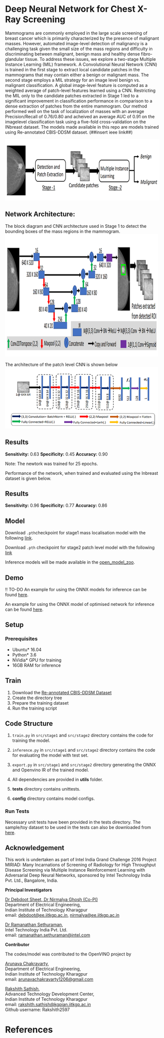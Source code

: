 # Deep Neural Network for Chest X-Ray Screening

<div id="abs">

Mammograms are commonly employed in the large scale screening of breast cancer which is primarily characterized by the presence of malignant masses. However, automated image-level detection of malignancy is a challenging task given the small size of the mass regions and difficulty in discriminating between malignant, benign mass and healthy dense fibro-glandular tissue. To address these issues, we explore
a two-stage Multiple Instance Learning (MIL) framework. A Convolutional Neural Network (CNN) is trained in the first stage to extract local candidate patches in the mammograms that may contain either a benign or malignant mass. The second stage employs a MIL strategy for an image level benign vs. malignant classification. A global image-level feature is computed as a weighted average of patch-level features
learned using a CNN. Restricting the MIL only to the candidate
patches extracted in Stage 1 led to a significant improvement in classification performance in comparison to a dense extraction of patches from the entire mammogram. Our method performed well on the task of localization of masses with an average Precision/Recall of 0.76/0.80 and acheived an average AUC of 0.91 on the imagelevel classification task using a five-fold cross-validation on the INbreast dataset. The models made available in this repo are models trained using Re-annotated CBIS-DDSM dataset. (##insert ieee link##)

<img src="./media/mil_pipeline.png" width="900" height="200">

## Network Architecture:

The block diagram and CNN architecture used in Stage 1 to detect the bounding boxes of the mass regions in the mammogram.
<img src="./media/mil_stage1_arch.png" width="500" height="400">

The architecture of the patch level CNN is shown below
</br>
<img src="./media/mil_stage2_arch.png" width="500" height="200">

## Results

**Sensitivity:** 0.63
**Specificity:** 0.45
**Accuracy:** 0.90

Note: The newtork was trained for 25 epochs. 

Performance of the network, when trained and evaluated using the Inbreast dataset is given below.

## Results

**Sensitivity:** 0.96
**Specificity:** 0.77
**Accuracy:** 0.86


## **Model**

Download `.pth`checkpoint for stage1 mass localisation model with the following [link]().

Download `.pth` checkpoint for stage2 patch level model with the following [link]()

Inference models will be made available in the [open_model_zoo](https://github.com/openvinotoolkit/open_model_zoo/tree/master/models/public).

## **Demo**
!! TO-DO
An example for using the ONNX models for inference can be found [here]().

An example for using the ONNX model of optimised network for inference can be found [here]().

## **Setup**

### Prerequisites

* Ubuntu\* 16.04
* Python\* 3.6
* NVidia\* GPU for training
* 16GB RAM for inference

## **Train**

1. Download the [Re-annotated CBIS-DDSM Dataset]()
2. Create the directory tree
3. Prepare the training dataset
4. Run the training script
<!-- 
## **Code and Directory Organisation**

```
chest_xray_screening/
	chest_xray_screening/
      utils/
        data_prep.py
        downloader.py
        download_weights.py
        exporter.py
        generate.py
        get_config.py
        model.py
        score.py
      export.py
      inference.py
      train.py
	configs/
      densenet121_config.json
      densenet121eff_config.json
      gdrive_config.json
	media/
	tests/
      test_export.py
      test_inference.py
      test_train.py
	init_venv.sh
	README.md
	requirements.txt
	setup.py
``` -->

## **Code Structure**

1. `train.py` in `src/stage1` and `src/stage2` directory contains the code for training the model.
2. `inference.py` in `src/stage1` and `src/stage2` directory contains the code for evaluating the model with test set.
3. `export.py` in `src/stage1` and `src/stage2` directory generating the ONNX and Openvino IR of the trained model.
4. All dependencies are provided in **utils** folder.

5. **tests** directory contains  unittests.
6. **config** directory contains model configs.



<!-- ### Run Training

Run the `train.py` script:
```
python train.py \
  --checkpoint \
  --bs \
  --lr test_run \
  --imgpath \
  --epochs 
``` -->
<!-- 
## How to Perform Prediction

Ensure that the test directory contains a series of X-ray samples in the JPEG format with the `.jpg` extension.

### Run Inference
```
python inference.py \
  --alpha \
  --beta \
  --phi \
  --checkpoint \
  --bs \
  --imgpath \

``` -->

### Run Tests

Necessary unit tests have been provided in the tests directory. The sample/toy dataset to be used in the tests can also be downloaded from [here]().

## **Acknowledgement**

This work is undertaken as part of Intel India Grand Challenge 2016 Project MIRIAD: Many Incarnations of Screening of Radiology for High Throughput Disease Screening via Multiple Instance Reinforcement Learning with Adversarial Deep Neural Networks, sponsored by Intel Technology India Pvt. Ltd., Bangalore, India.


**Principal Investigators**

<a href="https://www.linkedin.com/in/debdoot/">Dr Debdoot Sheet</a>,<a href="http://www.iitkgp.ac.in/department/EE/faculty/ee-nirmalya"> Dr Nirmalya Ghosh (Co-PI) </a></br>
Department of Electrical Engineering,</br>
Indian Institute of Technology Kharagpur</br>
email: debdoot@ee.iitkgp.ac.in, nirmalya@ee.iitkgp.ac.in

<a href="https://www.linkedin.com/in/ramanathan-sethuraman-27a12aba/">Dr Ramanathan Sethuraman</a>,</br>
Intel Technology India Pvt. Ltd.</br>
email: ramanathan.sethuraman@intel.com

**Contributor**

The codes/model was contributed to the OpenVINO project by

<a href="https://www.linkedin.com/in/arunava-chakravarty-b1736b158/">Arunava Chakravarty</a>, </br>
Department of Electrical Engineering, </br>
Indian Institute of Technology Kharagpur</br>
email: arunavachakravarty1206@gmail.com </br>

<a href="https://github.com/Rakshith2597"> Rakshith Sathish</a>,</br>
Advanced Technology Development Center,</br>
Indian Institute of Technology Kharagpur</br>
email: rakshith.sathish@kgpian.iitkgp.ac.in</br>
Github username: Rakshith2597

# References